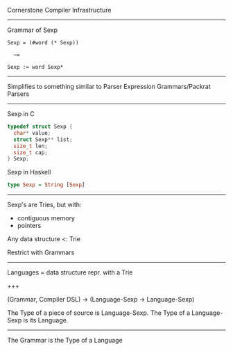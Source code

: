 Cornerstone Compiler Infrastructure

---

Grammar of Sexp
```
Sexp = (#word (* Sexp))

  ~=
  
Sexp := word Sexp*
```

---

Simplifies to something similar to
Parser Expression Grammars/Packrat Parsers

---

Sexp in C
```c
typedef struct Sexp {
  char* value;
  struct Sexp** list;
  size_t len;
  size_t cap;
} Sexp;
```

Sexp in Haskell
```haskell
type Sexp = String [Sexp]
```

---

Sexp's are Tries, but with:
 - contiguous memory 
 - pointers

Any data structure <: Trie

Restrict with Grammars

--- 

Languages = data structure repr. with a Trie

+++

(Grammar, Compiler DSL) -> (Language-Sexp -> Language-Sexp)

The Type of a piece of source is Language-Sexp.
The Type of a Language-Sexp is its Language.

--- 

The Grammar is the Type of a Language
